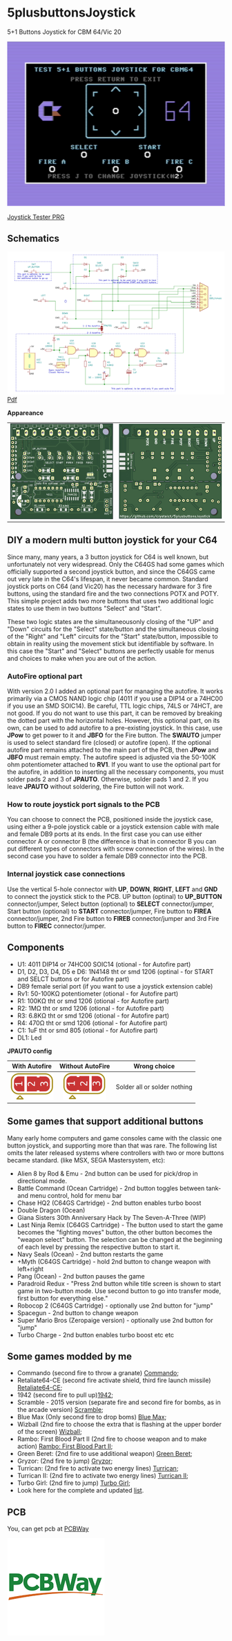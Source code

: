 # 5plusbuttonsJoystick
5+1 Buttons Joystick for CBM 64/Vic 20

![Alt text](snap.png?raw=true "Screen")

[Joystick Tester PRG](Joystick5plus1Test.prg)

## Schematics
![Alt text](joy5plus.PNG?raw=true "Schematic")
[Pdf](Joy5Plus2.0.pdf)

**Appareance**

|||
|:---:|:---:|
|![PCBU](joy5plus-up.png)|![PCBB](joy5plus-bott.png)|

## DIY a modern multi button joystick for your C64
Since many, many years, a 3 button joystick for C64 is well known, but unfortunately not very widespread.
Only the C64GS had some games which officially supported a second joystick button, and since the C64GS came out very late in the C64's lifespan, it never became common.
Standard joystick ports on C64 (and Vic20) has the necessary hardware for 3 fire buttons, using the standard fire and the two connections POTX and POTY.
This simple project adds two more buttons that uses two additional logic states to use them in two buttons "Select" and "Start".

These two logic states are the simultaneousonly closing of the "UP" and "Down" circuits for the "Select" state/button and the simultaneous closing of the "Right" and "Left" circuits for the "Start" state/button, impossible to obtain in reality using the movement stick but identifiable by software. In this case the "Start" and "Select" buttons are perfectly usable for menus and choices to make when you are out of the action.

### AutoFire optional part

With version 2.0 I added an optional part for managing the autofire. It works primarily via a CMOS NAND logic chip (4011 if you use a DIP14 or a 74HC00 if you use an SMD SOIC14). Be careful, TTL logic chips, 74LS or 74HCT, are not good. If you do not want to use this part, it can be removed by breaking the dotted part with the horizontal holes. However, this optional part, on its own, can be used to add autofire to a pre-existing joystick. In this case, use **JPow** to get power to it and **JBFO** for the Fire button. The **SWAUTO** jumper is used to select standard fire (closed) or autofire (open). If the optional autofire part remains attached to the main part of the PCB, then **JPow** and **JBFO** must remain empty.
The autofire speed is adjusted via the 50-100K ohm potentiometer attached to **RV1**.
If you want to use the optional part for the autofire, in addition to inserting all the necessary components, you must solder pads 2 and 3 of **JPAUTO**. Otherwise, solder pads 1 and 2. If you leave **JPAUTO** without soldering, the Fire button will not work.

### How to route joystick port signals to the PCB

You can choose to connect the PCB, positioned inside the joystick case, using either a 9-pole joystick cable or a joystick extension cable with male and female DB9 ports at its ends. In the first case you can use either connector A or connector B (the difference is that in connector B you can put different types of connectors with screw connection of the wires). In the second case you have to solder a female DB9 connector into the PCB.

### Internal joystick case connections

Use the vertical 5-hole connector with **UP**, **DOWN**, **RIGHT**, **LEFT** and **GND** to connect the joystick stick to the PCB.
UP button (optinal) to **UP_BUTTON** connector/jumper, Select button (optional) to **SELECT** connector/jumper,  Start button (optional) to **START** connector/jumper, Fire button to **FIREA** connector/jumper, 2nd Fire button to **FIREB** connector/jumper and 3rd Fire button to **FIREC** connector/jumper.

Components
---------
* U1: 4011 DIP14 or 74HC00 SOIC14 (otional - for Autofire part)
* D1, D2, D3, D4, D5 e D6: 1N4148 tht or smd 1206 (optinal  - for START and SELCT buttons or for Autofire part)
* DB9 female serial port (if you want to use a joystick extension cable)
* Rv1: 50-100KΩ potentiometer (otional - for Autofire part)
* R1: 100KΩ tht or smd 1206 (otional - for Autofire part)
* R2: 1MΩ tht or smd 1206 (otional - for Autofire part)
* R3: 6.8KΩ tht or smd 1206 (otional - for Autofire part)
* R4: 470Ω tht or smd 1206 (otional - for Autofire part)
* C1: 1uF tht or smd 805 (otional - for Autofire part)
* DL1: Led

**JPAUTO config**

|With Autofire|Without AutoFire|Wrong choice|
|:---:|:---:|:---:|
|![J2](./j2.png)|![J1](./j1.png)|Solder all or solder nothing|

## Some games that support additional buttons
Many early home computers and game consoles came with the classic one button joystick, and supporting more than that was rare. The following list omits the later released systems where controllers with two or more buttons became standard. (like MSX, SEGA Mastersystem, etc):

* Alien 8 by Rod & Emu - 2nd button can be used for pick/drop in directional mode.
* Battle Command (Ocean Cartridge) - 2nd button toggles between tank- and menu control, hold for menu bar
* Chase HQ2 (C64GS Cartridge) - 2nd button enables turbo boost
* Double Dragon (Ocean)
* Giana Sisters 30th Anniversary Hack by The Seven-A-Three (WIP)
* Last Ninja Remix (C64GS Cartridge) - The button used to start the game becomes the "fighting moves" button, the other button becomes the "weapon select" button. The selection can be changed at the beginning of each level by pressing the respective button to start it.
* Navy Seals (Ocean) - 2nd button restarts the game
* +Myth (C64GS Cartridge) - hold 2nd button to change weapon with left+right
* Pang (Ocean) - 2nd button pauses the game
* Paradroid Redux - "Press 2nd button while title screen is shown to start game in two-button mode. Use second button to go into transfer mode, first button for everything else."
* Robocop 2 (C64GS Cartridge) - optionally use 2nd button for "jump"
* Spacegun - 2nd button to change weapon
* Super Mario Bros (Zeropaige version) - optionally use 2nd button for "jump"
* Turbo Charge - 2nd button enables turbo boost
etc etc

## Some games modded by me
* Commando (second fire to throw a granate) [Commando](https://github.com/crystalct/5plusbuttonsJoystick/raw/main/commando.d64);
* Retaliate64-CE (second fire activate shield, third fire launch missile) [Retaliate64-CE](https://github.com/crystalct/5plusbuttonsJoystick/raw/main/retaliate-ce.prg);
* 1942 (second fire to pull up)[1942](https://github.com/crystalct/5plusbuttonsJoystick/raw/main/1942-2ndfire.prg);
* Scramble - 2015 version (separate fire and second fire for bombs, as in the arcade version) [Scramble](https://github.com/crystalct/5plusbuttonsJoystick/raw/main/scramble%5B2015%5D_2nd_fire.prg);
* Blue Max (Only second fire to drop boms) [Blue Max](https://github.com/crystalct/5plusbuttonsJoystick/raw/main/BlueMax_2nd_fire.prg);
* Wizball (2nd fire to choose the extra that is flashing at the upper border of the screen) [Wizball](https://github.com/crystalct/5plusbuttonsJoystick/raw/main/wizball-2nd-fire.prg);
* Rambo: First Blood Part II (2nd fire to choose weapon and to make action) [Rambo: First Blood Part II](https://github.com/crystalct/5plusbuttonsJoystick/raw/main/rambo-first-blood-2nd-fire.prg);
* Green Beret: (2nd fire to use additional weapon) [Green Beret](https://github.com/crystalct/5plusbuttonsJoystick/raw/main/green-beret-2nd-fire.prg);
* Gryzor: (2nd fire to jump) [Gryzor](https://github.com/crystalct/5plusbuttonsJoystick/raw/main/gryzor-2nd-fire.prg);
* Turrican: (2nd fire to activate two energy lines) [Turrican](https://github.com/crystalct/5plusbuttonsJoystick/raw/main/turrican-2nd-fire.zip);
* Turrican II: (2nd fire to activate two energy lines) [Turrican II](https://github.com/crystalct/5plusbuttonsJoystick/raw/main/Turrican2-2nd-fire.zip);
* Turbo Girl: (2nd fire to jump) [Turbo Girl](https://github.com/crystalct/5plusbuttonsJoystick/raw/main/turbogirl-2nd-fire.prg);
* Look here for the complete and updated [list](http://wiki.icomp.de/wiki/DE-9_Joystick#C64).

PCB
---
You, can get pcb at [PCBWay](https://www.pcbway.com/project/shareproject/DIY_5_buttons_joystick_for_Commodore_64_Vic20_autofire_943caf84.html)

![PCBWAY](https://github.com/crystalct/MagicDesk2/raw/main/images/pcbway.png)
